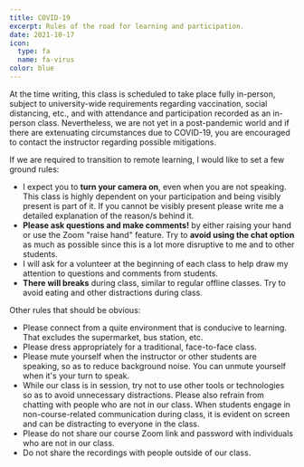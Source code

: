 ```yaml
---
title: COVID-19
excerpt: Rules of the road for learning and participation.
date: 2021-10-17
icon:
  type: fa
  name: fa-virus
color: blue
---
```


At the time writing, this class is scheduled to take place fully in-person, subject to university-wide requirements regarding vaccination, social distancing, etc., and with attendance and participation recorded as an in-person class. Nevertheless, we are not yet in a post-pandemic world and if there are extenuating circumstances due to COVID-19, you are encouraged to contact the instructor regarding possible mitigations. 

If we are required to transition to remote learning, I would like to set a few ground rules:

- I expect you to **turn your camera on**, even when you are not speaking. This class is highly dependent on your participation and being visibly present is part of it. If you cannot be visibly present please write me a detailed explanation of the reason/s behind it.
- **Please ask questions and make comments!** by either raising your hand or use the Zoom "raise hand" feature. Try to **avoid using the chat option** as much as possible since this is a lot more disruptive to me and to other students. 
- I will ask for a volunteer at the beginning of each class to help draw my attention to questions and comments from students. 
- **There will breaks** during class, similar to regular offline classes. Try to avoid eating and other distractions during class. 

Other rules that should be obvious:
- Please connect from a quite environment that is conducive to learning. That excludes the supermarket, bus station, etc.
- Please dress appropriately for a traditional, face-to-face class.
- Please mute yourself when the instructor or other students are speaking, so as to reduce background noise. You can unmute yourself when it's your turn to speak.
- While our class is in session, try not to use other tools or technologies so as to avoid unnecessary distractions. Please also refrain from chatting with people who are not in our class. When students engage in non-course-related communication during class, it is evident on screen and can be distracting to everyone in the class.
- Please do not share our course Zoom link and password with individuals who are not in our class.
- Do not share the recordings with people outside of our class.
